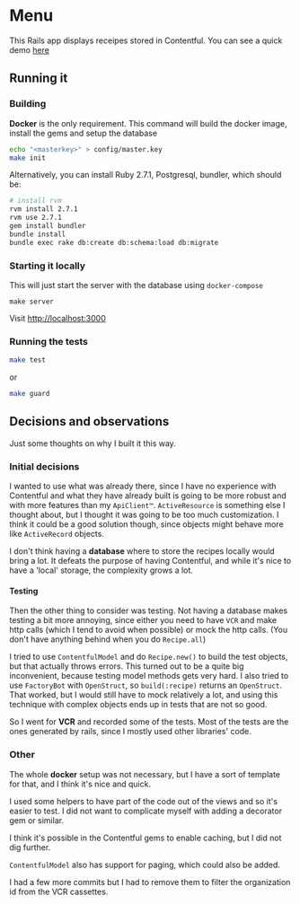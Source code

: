 # Menu

This Rails app displays receipes stored in Contentful. You can see a quick demo [here](https://drive.google.com/file/d/1z8dF0cLcHgFpBjEJnadNL6NR1hVN-I0O/view?usp=sharing)


## Running it

### Building

**Docker** is the only requirement. This command will build the docker image, install the gems and setup the database

```bash
echo "<masterkey>" > config/master.key
make init
```

Alternatively, you can install Ruby 2.7.1, Postgresql, bundler,
which should be:

```bash
# install rvm
rvm install 2.7.1
rvm use 2.7.1
gem install bundler
bundle install
bundle exec rake db:create db:schema:load db:migrate
```

### Starting it locally

This will just start the server with the database using `docker-compose`
```
make server
```
Visit [http://localhost:3000](http://localhost:3000)

### Running the tests

```bash
make test
```

or

```bash
make guard
```

## Decisions and observations

Just some thoughts on why I built it this way.

### Initial decisions

I wanted to use what was already there, since I have no experience with
Contentful and what they have already built is going to be more robust
and with more features than my `ApiClient™`. `ActiveResource` is something
else I thought about, but I thought it was going to be too much customization.
I think it could be a good solution though, since objects might behave more like
`ActiveRecord` objects.

I don't think having a **database** where to store the recipes locally would
bring a lot. It defeats the purpose of having Contentful, and while it's nice
to have a 'local' storage, the complexity grows a lot.

#### Testing

Then the other thing to consider was testing. Not having a database makes
testing a bit more annoying, since either you need to have `VCR` and make http calls
(which I tend to avoid when possible) or mock the http calls. (You don't have anything
behind when you do `Recipe.all`)

I tried to use `ContentfulModel` and do `Recipe.new()` to build the test objects,
but that actually throws errors. This turned out to be a quite big inconvenient,
because testing model methods gets very hard. I also tried to use `FactoryBot`
with `OpenStruct`, so `build(:recipe)` returns an `OpenStruct`. That worked, but
I would still have to mock relatively a lot, and using this technique with complex objects
ends up in tests that are not so good.

So I went for **VCR** and recorded some of  the tests. Most of the tests are the ones
generated by rails, since I mostly used other libraries' code.

### Other

The whole **docker** setup was not necessary, but I have a sort of template for that,
and I think it's nice and quick.

I used some helpers to have part of the code out of the views and so it's easier to test.
I did not want to complicate myself with adding a decorator gem or similar.

I think it's possible in the Contentful gems to enable caching, but I did not dig further.

`ContentfulModel` also has support for paging, which could also be added.

I had a few more commits but I had to remove them to filter the organization id from the VCR cassettes.
